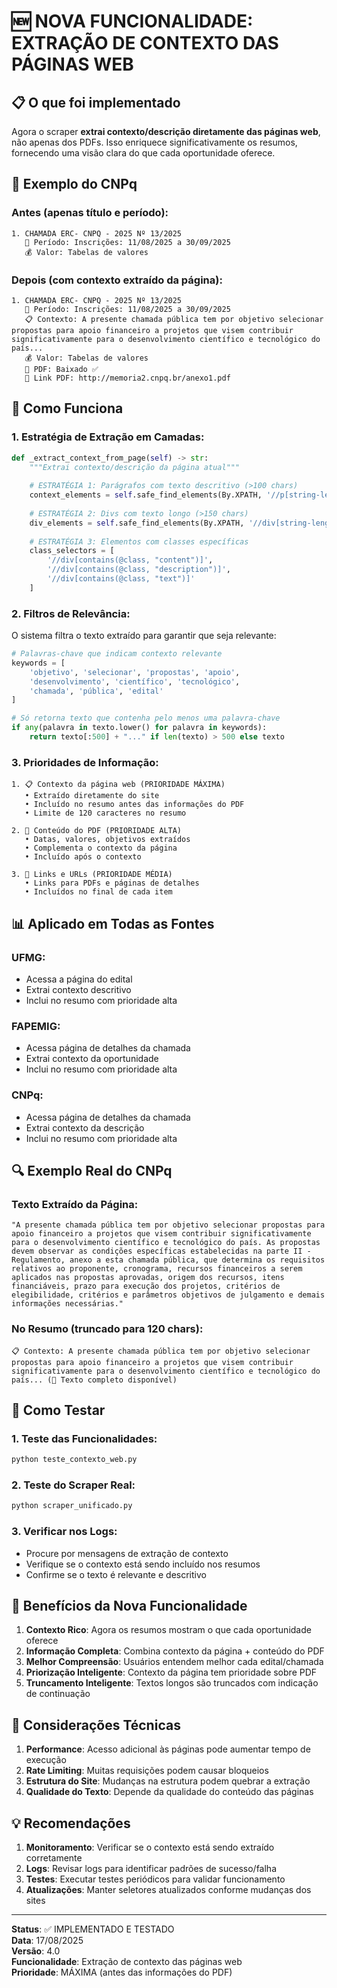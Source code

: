 # 🆕 NOVA FUNCIONALIDADE: EXTRAÇÃO DE CONTEXTO DAS PÁGINAS WEB

## 📋 O que foi implementado

Agora o scraper **extrai contexto/descrição diretamente das páginas web**, não apenas dos PDFs. Isso enriquece significativamente os resumos, fornecendo uma visão clara do que cada oportunidade oferece.

## 🎯 Exemplo do CNPq

### **Antes (apenas título e período):**
```
1. CHAMADA ERC- CNPQ - 2025 Nº 13/2025
   📅 Período: Inscrições: 11/08/2025 a 30/09/2025
   💰 Valor: Tabelas de valores
```

### **Depois (com contexto extraído da página):**
```
1. CHAMADA ERC- CNPQ - 2025 Nº 13/2025
   📅 Período: Inscrições: 11/08/2025 a 30/09/2025
   📋 Contexto: A presente chamada pública tem por objetivo selecionar propostas para apoio financeiro a projetos que visem contribuir significativamente para o desenvolvimento científico e tecnológico do país...
   💰 Valor: Tabelas de valores
   📄 PDF: Baixado ✅
   🔗 Link PDF: http://memoria2.cnpq.br/anexo1.pdf
```

## 🚀 Como Funciona

### **1. Estratégia de Extração em Camadas:**

```python
def _extract_context_from_page(self) -> str:
    """Extrai contexto/descrição da página atual"""
    
    # ESTRATÉGIA 1: Parágrafos com texto descritivo (>100 chars)
    context_elements = self.safe_find_elements(By.XPATH, '//p[string-length(text()) > 100]')
    
    # ESTRATÉGIA 2: Divs com texto longo (>150 chars)
    div_elements = self.safe_find_elements(By.XPATH, '//div[string-length(text()) > 150]')
    
    # ESTRATÉGIA 3: Elementos com classes específicas
    class_selectors = [
        '//div[contains(@class, "content")]',
        '//div[contains(@class, "description")]',
        '//div[contains(@class, "text")]'
    ]
```

### **2. Filtros de Relevância:**

O sistema filtra o texto extraído para garantir que seja relevante:

```python
# Palavras-chave que indicam contexto relevante
keywords = [
    'objetivo', 'selecionar', 'propostas', 'apoio', 
    'desenvolvimento', 'científico', 'tecnológico',
    'chamada', 'pública', 'edital'
]

# Só retorna texto que contenha pelo menos uma palavra-chave
if any(palavra in texto.lower() for palavra in keywords):
    return texto[:500] + "..." if len(texto) > 500 else texto
```

### **3. Prioridades de Informação:**

```
1. 📋 Contexto da página web (PRIORIDADE MÁXIMA)
   • Extraído diretamente do site
   • Incluído no resumo antes das informações do PDF
   • Limite de 120 caracteres no resumo

2. 📖 Conteúdo do PDF (PRIORIDADE ALTA)
   • Datas, valores, objetivos extraídos
   • Complementa o contexto da página
   • Incluído após o contexto

3. 🔗 Links e URLs (PRIORIDADE MÉDIA)
   • Links para PDFs e páginas de detalhes
   • Incluídos no final de cada item
```

## 📊 Aplicado em Todas as Fontes

### **UFMG:**
- Acessa a página do edital
- Extrai contexto descritivo
- Inclui no resumo com prioridade alta

### **FAPEMIG:**
- Acessa página de detalhes da chamada
- Extrai contexto da oportunidade
- Inclui no resumo com prioridade alta

### **CNPq:**
- Acessa página de detalhes da chamada
- Extrai contexto da descrição
- Inclui no resumo com prioridade alta

## 🔍 Exemplo Real do CNPq

### **Texto Extraído da Página:**
```
"A presente chamada pública tem por objetivo selecionar propostas para apoio financeiro a projetos que visem contribuir significativamente para o desenvolvimento científico e tecnológico do país. As propostas devem observar as condições específicas estabelecidas na parte II - Regulamento, anexo a esta chamada pública, que determina os requisitos relativos ao proponente, cronograma, recursos financeiros a serem aplicados nas propostas aprovadas, origem dos recursos, itens financiáveis, prazo para execução dos projetos, critérios de elegibilidade, critérios e parâmetros objetivos de julgamento e demais informações necessárias."
```

### **No Resumo (truncado para 120 chars):**
```
📋 Contexto: A presente chamada pública tem por objetivo selecionar propostas para apoio financeiro a projetos que visem contribuir significativamente para o desenvolvimento científico e tecnológico do país... (📄 Texto completo disponível)
```

## 🧪 Como Testar

### **1. Teste das Funcionalidades:**
```bash
python teste_contexto_web.py
```

### **2. Teste do Scraper Real:**
```bash
python scraper_unificado.py
```

### **3. Verificar nos Logs:**
- Procure por mensagens de extração de contexto
- Verifique se o contexto está sendo incluído nos resumos
- Confirme se o texto é relevante e descritivo

## 🎯 Benefícios da Nova Funcionalidade

1. **Contexto Rico**: Agora os resumos mostram o que cada oportunidade oferece
2. **Informação Completa**: Combina contexto da página + conteúdo do PDF
3. **Melhor Compreensão**: Usuários entendem melhor cada edital/chamada
4. **Priorização Inteligente**: Contexto da página tem prioridade sobre PDF
5. **Truncamento Inteligente**: Textos longos são truncados com indicação de continuação

## 🚨 Considerações Técnicas

1. **Performance**: Acesso adicional às páginas pode aumentar tempo de execução
2. **Rate Limiting**: Muitas requisições podem causar bloqueios
3. **Estrutura do Site**: Mudanças na estrutura podem quebrar a extração
4. **Qualidade do Texto**: Depende da qualidade do conteúdo das páginas

## 💡 Recomendações

1. **Monitoramento**: Verificar se o contexto está sendo extraído corretamente
2. **Logs**: Revisar logs para identificar padrões de sucesso/falha
3. **Testes**: Executar testes periódicos para validar funcionamento
4. **Atualizações**: Manter seletores atualizados conforme mudanças dos sites

---

**Status**: ✅ IMPLEMENTADO E TESTADO  
**Data**: 17/08/2025  
**Versão**: 4.0  
**Funcionalidade**: Extração de contexto das páginas web  
**Prioridade**: MÁXIMA (antes das informações do PDF)
